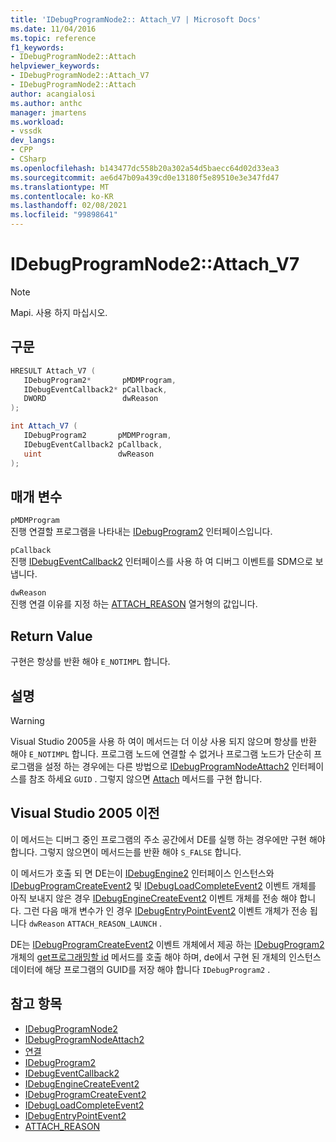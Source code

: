 ```yaml
---
title: 'IDebugProgramNode2:: Attach_V7 | Microsoft Docs'
ms.date: 11/04/2016
ms.topic: reference
f1_keywords:
- IDebugProgramNode2::Attach
helpviewer_keywords:
- IDebugProgramNode2::Attach_V7
- IDebugProgramNode2::Attach
author: acangialosi
ms.author: anthc
manager: jmartens
ms.workload:
- vssdk
dev_langs:
- CPP
- CSharp
ms.openlocfilehash: b143477dc558b20a302a54d5baecc64d02d33ea3
ms.sourcegitcommit: ae6d47b09a439cd0e13180f5e89510e3e347fd47
ms.translationtype: MT
ms.contentlocale: ko-KR
ms.lasthandoff: 02/08/2021
ms.locfileid: "99898641"
---
```

# <a name="idebugprogramnode2attach_v7"></a>IDebugProgramNode2::Attach_V7

> [!Note]
> Mapi. 사용 하지 마십시오.

## <a name="syntax"></a>구문

```cpp
HRESULT Attach_V7 (
   IDebugProgram2*       pMDMProgram,
   IDebugEventCallback2* pCallback,
   DWORD                 dwReason
);
```

```csharp
int Attach_V7 (
   IDebugProgram2       pMDMProgram,
   IDebugEventCallback2 pCallback,
   uint                 dwReason
);
```

## <a name="parameters"></a>매개 변수

`pMDMProgram`\
진행 연결할 프로그램을 나타내는 [IDebugProgram2](../../../extensibility/debugger/reference/idebugprogram2.md) 인터페이스입니다.

`pCallback`\
진행 [IDebugEventCallback2](../../../extensibility/debugger/reference/idebugeventcallback2.md) 인터페이스를 사용 하 여 디버그 이벤트를 SDM으로 보냅니다.

`dwReason`\
진행 연결 이유를 지정 하는 [ATTACH_REASON](../../../extensibility/debugger/reference/attach-reason.md) 열거형의 값입니다.

## <a name="return-value"></a>Return Value

구현은 항상를 반환 해야 `E_NOTIMPL` 합니다.

## <a name="remarks"></a>설명

> [!WARNING]
> Visual Studio 2005을 사용 하 여이 메서드는 더 이상 사용 되지 않으며 항상를 반환 해야 `E_NOTIMPL` 합니다. 프로그램 노드에 연결할 수 없거나 프로그램 노드가 단순히 프로그램을 설정 하는 경우에는 다른 방법으로 [IDebugProgramNodeAttach2](../../../extensibility/debugger/reference/idebugprogramnodeattach2.md) 인터페이스를 참조 하세요 `GUID` . 그렇지 않으면 [Attach](../../../extensibility/debugger/reference/idebugengine2-attach.md) 메서드를 구현 합니다.

## <a name="prior-to-visual-studio-2005"></a>Visual Studio 2005 이전

이 메서드는 디버그 중인 프로그램의 주소 공간에서 DE를 실행 하는 경우에만 구현 해야 합니다. 그렇지 않으면이 메서드는를 반환 해야 `S_FALSE` 합니다.

이 메서드가 호출 되 면 DE는이 [IDebugEngine2](../../../extensibility/debugger/reference/idebugengine2.md) 인터페이스 인스턴스와 [IDebugProgramCreateEvent2](../../../extensibility/debugger/reference/idebugprogramcreateevent2.md) 및 [IDebugLoadCompleteEvent2](../../../extensibility/debugger/reference/idebugloadcompleteevent2.md) 이벤트 개체를 아직 보내지 않은 경우 [IDebugEngineCreateEvent2](../../../extensibility/debugger/reference/idebugenginecreateevent2.md) 이벤트 개체를 전송 해야 합니다. 그런 다음 매개 변수가 인 경우 [IDebugEntryPointEvent2](../../../extensibility/debugger/reference/idebugentrypointevent2.md) 이벤트 개체가 전송 됩니다 `dwReason` `ATTACH_REASON_LAUNCH` .

DE는 [IDebugProgramCreateEvent2](../../../extensibility/debugger/reference/idebugprogramcreateevent2.md) 이벤트 개체에서 제공 하는 [IDebugProgram2](../../../extensibility/debugger/reference/idebugprogram2.md) 개체의 [get프로그래밍할 id](../../../extensibility/debugger/reference/idebugprogram2-getprogramid.md) 메서드를 호출 해야 하며, de에서 구현 된 개체의 인스턴스 데이터에 해당 프로그램의 GUID를 저장 해야 합니다 `IDebugProgram2` .

## <a name="see-also"></a>참고 항목

- [IDebugProgramNode2](../../../extensibility/debugger/reference/idebugprogramnode2.md)
- [IDebugProgramNodeAttach2](../../../extensibility/debugger/reference/idebugprogramnodeattach2.md)
- [연결](../../../extensibility/debugger/reference/idebugengine2-attach.md)
- [IDebugProgram2](../../../extensibility/debugger/reference/idebugprogram2.md)
- [IDebugEventCallback2](../../../extensibility/debugger/reference/idebugeventcallback2.md)
- [IDebugEngineCreateEvent2](../../../extensibility/debugger/reference/idebugenginecreateevent2.md)
- [IDebugProgramCreateEvent2](../../../extensibility/debugger/reference/idebugprogramcreateevent2.md)
- [IDebugLoadCompleteEvent2](../../../extensibility/debugger/reference/idebugloadcompleteevent2.md)
- [IDebugEntryPointEvent2](../../../extensibility/debugger/reference/idebugentrypointevent2.md)
- [ATTACH_REASON](../../../extensibility/debugger/reference/attach-reason.md)
